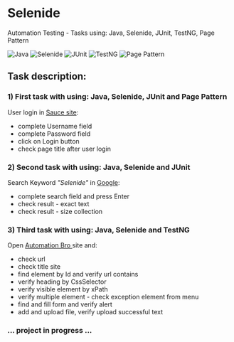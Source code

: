 # Selenide
Automation Testing - Tasks using: Java, Selenide, JUnit, TestNG, Page Pattern

![Java](https://img.shields.io/badge/-JAVA-0A1A5A?style=flat&logo=java)
![Selenide](https://img.shields.io/badge/-Selenide-0A1A5A?style=flat&logo=selenide)
![JUnit](https://img.shields.io/badge/-JUnit-0A1A5A?style=flat&logo=junit)
![TestNG](https://img.shields.io/badge/-TestNG-0A1A5A?style=flat&logo=testng)
![Page Pattern](https://img.shields.io/badge/-PagePattern-0A1A5A?style=flat&logo=pagepattern)


## Task description:

### 1) First task with using: Java, Selenide, JUnit and Page Pattern
User login in <a href="src/test/java/pl/grzegorzworek/selenide/saucetest">Sauce site</a>:
- complete Username field
- complete Password field
- click on Login button
- check page title after user login

### 2) Second task with using: Java, Selenide and JUnit
Search Keyword *"Selenide"* in <a href="src/test/java/pl/grzegorzworek/selenide/google">Google</a>:
- complete search field and press Enter
- check result - exact text
- check result - size collection

### 3) Third task with using: Java, Selenide and TestNG
Open <a href="src/test/java/pl/grzegorzworek/selenide/automationbro">Automation Bro </a>site and:
- check url 
- check title site
- find element by Id and verify url contains
- verify heading by CssSelector
- verify visible element by xPath
- verify multiple element - check exception element from menu
- find and fill form and verify alert
- add and upload file, verify upload successful text

### ... project in progress ...
